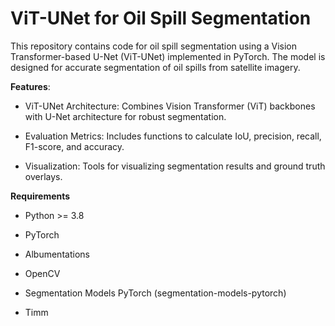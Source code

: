 # ViT-UNet for Oil Spill Segmentation

This repository contains code for oil spill segmentation using a Vision Transformer-based U-Net (ViT-UNet) implemented in PyTorch. The model is designed for accurate segmentation of oil spills from satellite imagery.

**Features**:

- ViT-UNet Architecture: Combines Vision Transformer (ViT) backbones with U-Net architecture for robust segmentation.

- Evaluation Metrics: Includes functions to calculate IoU, precision, recall, F1-score, and accuracy.

- Visualization: Tools for visualizing segmentation results and ground truth overlays.

**Requirements**

- Python >= 3.8

- PyTorch

- Albumentations

- OpenCV

- Segmentation Models PyTorch (segmentation-models-pytorch)

- Timm
